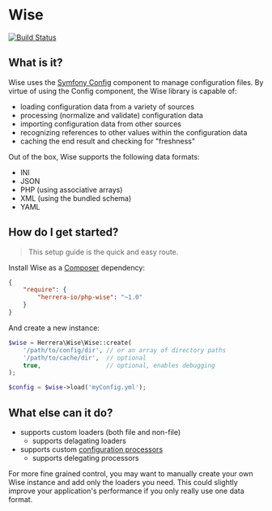 Wise
====

[![Build Status]](http://travis-ci.org/herrera-io/php-wise)

What is it?
-----------

Wise uses the [Symfony Config] component to manage configuration files.
By virtue of using the Config component, the Wise library is capable of:

- loading configuration data from a variety of sources
- processing (normalize and validate) configuration data
- importing configuration data from other sources
- recognizing references to other values within the configuration data
- caching the end result and checking for "freshness"

Out of the box, Wise supports the following data formats:

- INI
- JSON
- PHP (using associative arrays)
- XML (using the bundled schema)
- YAML

How do I get started?
---------------------

> This setup guide is the quick and easy route.

Install Wise as a [Composer] dependency:

```json
{
    "require": {
        "herrera-io/php-wise": "~1.0"
    }
}
```

And create a new instance:

```php
$wise = Herrera\Wise\Wise::create(
    '/path/to/config/dir', // or an array of directory paths
    '/path/to/cache/dir',  // optional
    true,                  // optional, enables debugging
);

$config = $wise->load('myConfig.yml');
```

What else can it do?
--------------------

- supports custom loaders (both file and non-file)
    - supports delagating loaders
- supports custom [configuration processors]
    - supports delegating processors

For more fine grained control, you may want to manually create your own Wise
instance and add only the loaders you need. This could slightly improve your
application's performance if you only really use one data format.

[Build Status]: https://secure.travis-ci.org/herrera-io/php-wise.png?branch=master
[Composer]: http://getcomposer.org/
[configuration processors]: http://symfony.com/doc/current/components/config/definition.html
[Symfony Config]: http://symfony.com/doc/current/components/config/index.html